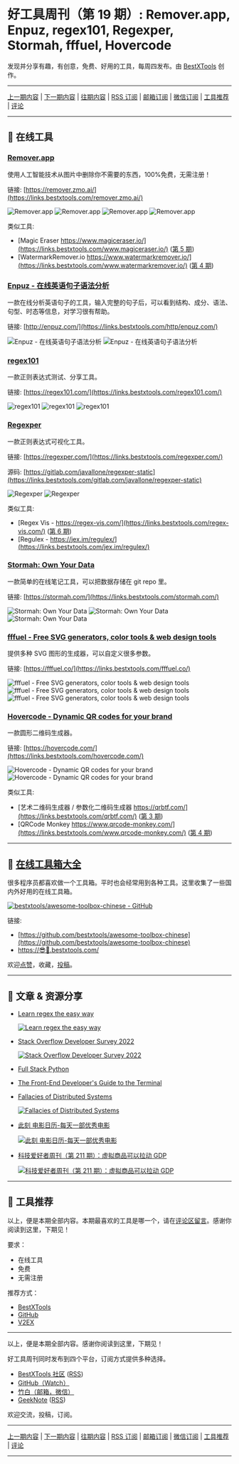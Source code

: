 # 好工具周刊（第 19 期）: Remover.app, Enpuz, regex101, Regexper, Stormah, fffuel, Hovercode

发现并分享有趣，有创意，免费、好用的工具，每周四发布。由 [BestXTools](https://www.bestxtools.com/) 创作。

---

[上一期内容](https://github.com/bestxtools/weekly-cn/blob/main/docs/issue-18.md) | [下一期内容](https://github.com/bestxtools/weekly-cn/blob/main/docs/issue-20.md) | [往期内容](https://github.com/bestxtools/weekly-cn) | [RSS 订阅](https://discuss-cn.bestxtools.com/t/weekly) | [邮箱订阅](https://bestxtools.zhubai.love/) | [微信订阅](https://discuss-cn.bestxtools.com/d/5/2) | [工具推荐](https://discuss-cn.bestxtools.com/d/8) | [评论](https://discuss-cn.bestxtools.com/d/56/3)

---

## 🌈 在线工具

### [Remover.app](https://links.bestxtools.com/remover.zmo.ai/)

使用人工智能技术从图片中删除你不需要的东西，100%免费，无需注册！

链接: [https://remover.zmo.ai/](https://links.bestxtools.com/remover.zmo.ai/)

![Remover.app](https://raw.githubusercontent.com/bestxtools/weekly-cn/main/images/2022-06-30-00-23-01.gif)
![Remover.app](https://raw.githubusercontent.com/bestxtools/weekly-cn/main/images/2022-06-30-00-23-01.png)
![Remover.app](https://raw.githubusercontent.com/bestxtools/weekly-cn/main/images/2022-06-30-00-23-02.png)
![Remover.app](https://raw.githubusercontent.com/bestxtools/weekly-cn/main/images/2022-06-30-00-23-03.png)

类似工具:

- [Magic Eraser https://www.magiceraser.io/](https://links.bestxtools.com/www.magiceraser.io/) ([第 5 期](https://discuss-cn.bestxtools.com/d/13))
- [WatermarkRemover.io https://www.watermarkremover.io/](https://links.bestxtools.com/www.watermarkremover.io/) ([第 4 期](https://discuss-cn.bestxtools.com/d/12))

### [Enpuz - 在线英语句子语法分析](https://links.bestxtools.com/http/enpuz.com/)

一款在线分析英语句子的工具，输入完整的句子后，可以看到结构、成分、语法、句型、时态等信息，对学习很有帮助。

链接: [http://enpuz.com/](https://links.bestxtools.com/http/enpuz.com/)

![Enpuz - 在线英语句子语法分析](https://raw.githubusercontent.com/bestxtools/weekly-cn/main/images/2022-06-30-00-02-01.png)
![Enpuz - 在线英语句子语法分析](https://raw.githubusercontent.com/bestxtools/weekly-cn/main/images/2022-06-30-00-02-02.png)

### [regex101](https://links.bestxtools.com/regex101.com/)

一款正则表达式测试、分享工具。

链接: [https://regex101.com/](https://links.bestxtools.com/regex101.com/)

![regex101](https://raw.githubusercontent.com/bestxtools/weekly-cn/main/images/2022-06-29-23-09-03.png)
![regex101](https://raw.githubusercontent.com/bestxtools/weekly-cn/main/images/2022-06-29-23-09-01.png)
![regex101](https://raw.githubusercontent.com/bestxtools/weekly-cn/main/images/2022-06-29-23-09-02.png)

### [Regexper](https://links.bestxtools.com/regexper.com/)

一款正则表达式可视化工具。

链接: [https://regexper.com/](https://links.bestxtools.com/regexper.com/)

源码: [https://gitlab.com/javallone/regexper-static](https://links.bestxtools.com/gitlab.com/javallone/regexper-static)

![Regexper](https://raw.githubusercontent.com/bestxtools/weekly-cn/main/images/2022-06-29-23-35-01.png)
![Regexper](https://raw.githubusercontent.com/bestxtools/weekly-cn/main/images/2022-06-29-23-35-02.png)

类似工具:

- [Regex Vis - https://regex-vis.com/](https://links.bestxtools.com/regex-vis.com/) ([第 6 期](https://discuss-cn.bestxtools.com/d/14))
- [Regulex - https://jex.im/regulex/](https://links.bestxtools.com/jex.im/regulex/)

### [Stormah: Own Your Data](https://links.bestxtools.com/stormah.com/)

一款简单的在线笔记工具，可以把数据存储在 git repo 里。

链接: [https://stormah.com/](https://links.bestxtools.com/stormah.com/)

![Stormah: Own Your Data](https://raw.githubusercontent.com/bestxtools/weekly-cn/main/images/2022-06-29-23-44-01.png)
![Stormah: Own Your Data](https://raw.githubusercontent.com/bestxtools/weekly-cn/main/images/2022-06-29-23-44-02.png)
![Stormah: Own Your Data](https://raw.githubusercontent.com/bestxtools/weekly-cn/main/images/2022-06-29-23-44-03.png)

### [fffuel - Free SVG generators, color tools & web design tools](https://links.bestxtools.com/fffuel.co/)

提供多种 SVG 图形的生成器，可以自定义很多参数。

链接: [https://fffuel.co/](https://links.bestxtools.com/fffuel.co/)

![fffuel - Free SVG generators, color tools & web design tools](https://raw.githubusercontent.com/bestxtools/weekly-cn/main/images/2022-06-29-16-20-01.png)
![fffuel - Free SVG generators, color tools & web design tools](https://raw.githubusercontent.com/bestxtools/weekly-cn/main/images/2022-06-29-16-20-02.png)
![fffuel - Free SVG generators, color tools & web design tools](https://raw.githubusercontent.com/bestxtools/weekly-cn/main/images/2022-06-29-16-20-03.png)

### [Hovercode - Dynamic QR codes for your brand](https://links.bestxtools.com/hovercode.com/)

一款圆形二维码生成器。

链接: [https://hovercode.com/](https://links.bestxtools.com/hovercode.com/)

![Hovercode - Dynamic QR codes for your brand](https://raw.githubusercontent.com/bestxtools/weekly-cn/main/images/2022-06-29-16-01-01.png)
![Hovercode - Dynamic QR codes for your brand](https://raw.githubusercontent.com/bestxtools/weekly-cn/main/images/2022-06-29-16-01-02.png)

类似工具:

- [艺术二维码生成器 / 参数化二维码生成器 https://qrbtf.com/](https://links.bestxtools.com/qrbtf.com/) ([第 3 期](https://discuss-cn.bestxtools.com/d/11))
- [QRCode Monkey https://www.qrcode-monkey.com/](https://links.bestxtools.com/www.qrcode-monkey.com/) ([第 4 期](https://discuss-cn.bestxtools.com/d/12))

---

## 🧰 [在线工具箱大全](https://awesome-toolbox-chinese.bestxtools.com/)

很多程序员都喜欢做一个工具箱。平时也会经常用到各种工具。这里收集了一些国内外好用的在线工具箱。

[![bestxtools/awesome-toolbox-chinese - GitHub](https://gh-card.dev/repos/bestxtools/awesome-toolbox-chinese.svg?fullname=)](https://github.com/bestxtools/awesome-toolbox-chinese)

链接:

- [https://github.com/bestxtools/awesome-toolbox-chinese](https://github.com/bestxtools/awesome-toolbox-chinese)
- [https://😎🧰.bestxtools.com/](https://😎🧰.bestxtools.com/)

欢迎[点赞](https://github.com/bestxtools/awesome-toolbox-chinese)，收藏，[投稿](https://github.com/bestxtools/awesome-toolbox-chinese/issues)。

---

## 🌈 文章 & 资源分享

- [Learn regex the easy way](https://links.bestxtools.com/github.com/ziishaned/learn-regex)

  [![Learn regex the easy way](https://raw.githubusercontent.com/bestxtools/weekly-cn/main/images/2022-06-30-00-43-01.png)](https://links.bestxtools.com/github.com/ziishaned/learn-regex)

- [Stack Overflow Developer Survey 2022](https://links.bestxtools.com/survey.stackoverflow.co/2022/)

  [![Stack Overflow Developer Survey 2022](https://raw.githubusercontent.com/bestxtools/weekly-cn/main/images/2022-06-29-11-46-25.png)](https://links.bestxtools.com/survey.stackoverflow.co/2022/)

- [Full Stack Python](https://links.bestxtools.com/www.fullstackpython.com/)

- [The Front-End Developer's Guide to the Terminal](https://links.bestxtools.com/www.joshwcomeau.com/javascript/terminal-for-js-devs/)

- [Fallacies of Distributed Systems](https://links.bestxtools.com/architecturenotes.co/fallacies-of-distributed-systems/)

  [![Fallacies of Distributed Systems](https://raw.githubusercontent.com/bestxtools/weekly-cn/main/images/2022-06-30-00-43-02.jpeg)](https://links.bestxtools.com/architecturenotes.co/fallacies-of-distributed-systems/)

- [此刻 电影日历-每天一部优秀电影](https://links.bestxtools.com/www.cikeee.com/)

  [![此刻 电影日历-每天一部优秀电影](https://raw.githubusercontent.com/bestxtools/weekly-cn/main/images/2022-06-30-00-43-29.png)](https://links.bestxtools.com/www.cikeee.com/)

- [科技爱好者周刊（第 211 期）：虚拟商品可以拉动 GDP](https://links.bestxtools.com/www.ruanyifeng.com/blog/2022/06/weekly-issue-211.html)

  [![科技爱好者周刊（第 211 期）：虚拟商品可以拉动 GDP](https://raw.githubusercontent.com/bestxtools/weekly-cn/main/images/2022-06-30-00-25-01.png)](https://links.bestxtools.com/www.ruanyifeng.com/blog/2022/06/weekly-issue-211.html)

---

## 🌈 工具推荐

以上，便是本期全部内容。本期最喜欢的工具是哪一个，请在[评论区留言](https://discuss-cn.bestxtools.com/d/56/3)。感谢你阅读到这里，下期见！

要求：

- 在线工具
- 免费
- 无需注册

推荐方式：

- [BestXTools](https://discuss-cn.bestxtools.com/d/8)
- [GitHub](https://github.com/bestxtools/weekly-cn/issues)
- [V2EX](https://links.bestxtools.com/www.v2ex.com/t/836201?r=BestXTools)

---

以上，便是本期全部内容。感谢你阅读到这里，下期见！

好工具周刊同时发布到四个平台，订阅方式提供多种选择。

- [BestXTools 社区](https://discuss-cn.bestxtools.com/t/weekly) ([RSS](https://discuss-cn.bestxtools.com/atom/t/weekly/discussions))
- [GitHub（Watch）](https://github.com/bestxtools/weekly-cn)
- [竹白（邮箱，微信）](https://bestxtools.zhubai.love/)
- [GeekNote](https://geeknote.net/bestxtools) ([RSS](https://geeknote.net/bestxtools/feed.atom))

欢迎交流，投稿，订阅。

---

[上一期内容](https://github.com/bestxtools/weekly-cn/blob/main/docs/issue-18.md) | [下一期内容](https://github.com/bestxtools/weekly-cn/blob/main/docs/issue-20.md) | [往期内容](https://github.com/bestxtools/weekly-cn) | [RSS 订阅](https://discuss-cn.bestxtools.com/t/weekly) | [邮箱订阅](https://bestxtools.zhubai.love/) | [微信订阅](https://discuss-cn.bestxtools.com/d/5/2) | [工具推荐](https://discuss-cn.bestxtools.com/d/8) | [评论](https://discuss-cn.bestxtools.com/d/56/3)

---
